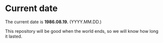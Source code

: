 # Current date

The current date is **1986.08.19.** (YYYY.MM.DD.)

This repository will be good when the world ends, so we will know how long it lasted.